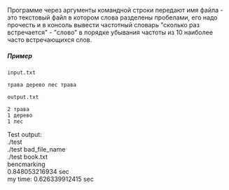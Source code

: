 
Программе через аргументы командной строки передают имя файла - это текстовый файл в котором слова разделены пробелами, его надо прочесть и в консоль вывести частотный словарь "сколько раз встречается" - "слово" в порядке убывания частоты из 10 наиболее часто встречающихся слов.

##### Пример

```input.txt```

```
трава дерево лес трава
```

```output.txt```

```
2 трава
1 дерево
1 лес
```

Test output:  
./test  
./test bad_file_name  
./test book.txt  
bencmarking  
0.848053216934 sec  
my time: 0.626339912415 sec  
